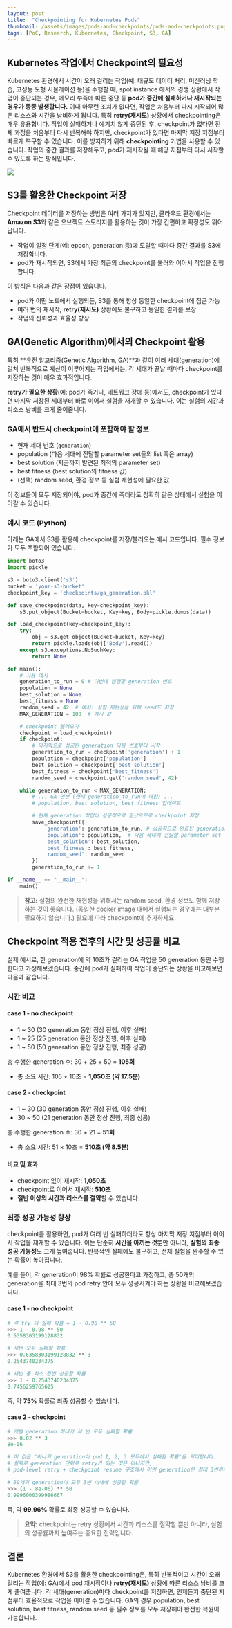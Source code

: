 ```yaml
---
layout: post
title:  "Checkpointing for Kubernetes Pods"
thumbnail: /assets/images/pods-and-checkpoints/pods-and-checkpoints.png
tags: [PoC, Research, Kubernetes, Checkpoint, S3, GA]
---
```


## Kubernetes 작업에서 Checkpoint의 필요성
Kubernetes 환경에서 시간이 오래 걸리는 작업(예: 대규모 데이터 처리, 머신러닝 학습, 고성능 도형 시뮬레이션 등)을 수행할 때,
spot instance 에서의 경쟁 상황에서 작업이 중단되는 경우, 메모리 부족에 따른 중단 등 **pod가 중간에 실패하거나 재시작되는 경우가 종종 발생합니다.**
이때 아무런 조치가 없다면, 작업은 처음부터 다시 시작되어 많은 리소스와 시간을 낭비하게 됩니다.
특히 **retry(재시도)** 상황에서 checkpointing은 매우 유용합니다. 작업이 실패하거나 예기치 않게 중단된 후, checkpoint가 없다면 전체 과정을 처음부터 다시 반복해야 하지만, checkpoint가 있다면 마지막 저장 지점부터 빠르게 복구할 수 있습니다.
이를 방지하기 위해 **checkpointing** 기법을 사용할 수 있습니다. 작업의 중간 결과를 저장해두고, pod가 재시작될 때 해당 지점부터 다시 시작할 수 있도록 하는 방식입니다.

<img src="/assets/images/pods-and-checkpoints/pods-and-checkpoints.png"/>

## S3를 활용한 Checkpoint 저장

Checkpoint 데이터를 저장하는 방법은 여러 가지가 있지만, 클라우드 환경에서는 **Amazon S3**와 같은 오브젝트 스토리지를 활용하는 것이 가장 간편하고 확장성도 뛰어납니다.

- 작업이 일정 단계(예: epoch, generation 등)에 도달할 때마다 중간 결과를 S3에 저장합니다.
- pod가 재시작되면, S3에서 가장 최근의 checkpoint를 불러와 이어서 작업을 진행합니다.

이 방식은 다음과 같은 장점이 있습니다.

- pod가 어떤 노드에서 실행되든, S3를 통해 항상 동일한 checkpoint에 접근 가능
- 여러 번의 재시작, **retry(재시도)** 상황에도 불구하고 동일한 결과를 보장
- 작업의 신뢰성과 효율성 향상

## GA(Genetic Algorithm)에서의 Checkpoint 활용

특히 **유전 알고리즘(Genetic Algorithm, GA)**과 같이 여러 세대(generation)에 걸쳐 반복적으로 계산이 이루어지는 작업에서는, 각 세대가 끝날 때마다 checkpoint를 저장하는 것이 매우 효과적입니다.

**retry가 필요한 상황**(예: pod가 죽거나, 네트워크 장애 등)에서도, checkpoint가 있다면 마지막 저장된 세대부터 바로 이어서 실험을 재개할 수 있습니다. 이는 실험의 시간과 리소스 낭비를 크게 줄여줍니다.

### GA에서 반드시 checkpoint에 포함해야 할 정보
- 현재 세대 번호 (`generation`)
- population (다음 세대에 전달할 parameter set들의 list 혹은 array)
- best solution (지금까지 발견된 최적의 parameter set)
- best fitness (best solution의 fitness 값)
- (선택) random seed, 환경 정보 등 실험 재현성에 필요한 값

이 정보들이 모두 저장되어야, pod가 중간에 죽더라도 정확히 같은 상태에서 실험을 이어갈 수 있습니다.

### 예시 코드 (Python)

아래는 GA에서 S3를 활용해 checkpoint를 저장/불러오는 예시 코드입니다. 필수 정보가 모두 포함되어 있습니다.

```python
import boto3
import pickle

s3 = boto3.client('s3')
bucket = 'your-s3-bucket'
checkpoint_key = 'checkpoints/ga_generation.pkl'

def save_checkpoint(data, key=checkpoint_key):
    s3.put_object(Bucket=bucket, Key=key, Body=pickle.dumps(data))

def load_checkpoint(key=checkpoint_key):
    try:
        obj = s3.get_object(Bucket=bucket, Key=key)
        return pickle.loads(obj['Body'].read())
    except s3.exceptions.NoSuchKey:
        return None

def main():
    # 사용 예시
    generation_to_run = 0 # 이번에 실행할 generation 번호
    population = None
    best_solution = None
    best_fitness = None
    random_seed = 42  # 예시: 실험 재현성을 위해 seed도 저장
    MAX_GENERATION = 100  # 예시 값

    # checkpoint 불러오기
    checkpoint = load_checkpoint()
    if checkpoint:
        # 마지막으로 성공한 generation 다음 번호부터 시작
        generation_to_run = checkpoint['generation'] + 1
        population = checkpoint['population']
        best_solution = checkpoint['best_solution']
        best_fitness = checkpoint['best_fitness']
        random_seed = checkpoint.get('random_seed', 42)

    while generation_to_run < MAX_GENERATION:
        # ... GA 연산 (현재 generation_to_run에 대한) ...
        # population, best_solution, best_fitness 업데이트

        # 현재 generation 작업이 성공적으로 끝났으므로 checkpoint 저장
        save_checkpoint({
            'generation': generation_to_run, # 성공적으로 완료된 generation 번호
            'population': population,  # 다음 세대에 전달할 parameter set
            'best_solution': best_solution,
            'best_fitness': best_fitness,
            'random_seed': random_seed
        })
        generation_to_run += 1

if __name__ == "__main__":
    main()
```

> **참고:** 실험의 완전한 재현성을 위해서는 random seed, 환경 정보도 함께 저장하는 것이 좋습니다. (동일한 docker image 내에서 실행되는 경우에는 대부분 필요하지 않습니다.) 필요에 따라 checkpoint에 추가하세요.

## Checkpoint 적용 전후의 시간 및 성공률 비교

실제 예시로, 한 generation에 약 10초가 걸리는 GA 작업을 50 generation 동안 수행한다고 가정해보겠습니다. 중간에 pod가 실패하여 작업이 중단되는 상황을 비교해보면 다음과 같습니다.

### 시간 비교

#### case 1 - no checkpoint
- 1 ~ 30 (30 generation 동안 정상 진행, 이후 실패)
- 1 ~ 25 (25 generation 동안 정상 진행, 이후 실패)
- 1 ~ 50 (50 generation 동안 정상 진행, 최종 성공)

총 수행한 generation 수: 30 + 25 + 50 = **105회**
- 총 소요 시간: 105 × 10초 = **1,050초 (약 17.5분)**

#### case 2 - checkpoint
- 1 ~ 30 (30 generation 동안 정상 진행, 이후 실패)
- 30 ~ 50 (21 generation 동안 정상 진행, 최종 성공)

총 수행한 generation 수: 30 + 21 = **51회**
- 총 소요 시간: 51 × 10초 = **510초 (약 8.5분)**

#### 비교 및 효과
- checkpoint 없이 재시작: **1,050초**
- checkpoint로 이어서 재시작: **510초**
- **절반 이상의 시간과 리소스를 절약**할 수 있습니다.

### 최종 성공 가능성 향상
checkpoint를 활용하면, pod가 여러 번 실패하더라도 항상 마지막 저장 지점부터 이어서 작업을 재개할 수 있습니다. 이는 단순히 **시간을 아끼는 것**뿐만 아니라, **실험의 최종 성공 가능성**도 크게 높여줍니다. 반복적인 실패에도 불구하고, 전체 실험을 완주할 수 있는 확률이 높아집니다.

예를 들어, 각 generation이 98% 확률로 성공한다고 가정하고, 총 50개의 generation을 최대 3번의 pod retry 안에 모두 성공시켜야 하는 상황을 비교해보겠습니다.

#### case 1 - no checkpoint
```python
# 각 try 의 실패 확률 = 1 - 0.98 ** 50
>>> 1 - 0.98 ** 50
0.6358303199128832

# 세번 모두 실패할 확률
>>> 0.6358303199128832 ** 3
0.2543740234375

# 세번 중 최소 한번 성공할 확률
>>> 1 - 0.2543740234375
0.7456259765625
```
즉, 약 **75%** 확률로 최종 성공할 수 있습니다.

#### case 2 - checkpoint
```python
# 개별 generation 하나가 세 번 모두 실패할 확률
>>> 0.02 ** 3
8e-06

# 이 값은 "하나의 generation이 pod 1, 2, 3 모두에서 실패할 확률"을 의미합니다.
# 실제로 generation 단위로 retry가 되는 것은 아니지만,
# pod-level retry + checkpoint resume 구조에서 어떤 generation은 최대 3번까지 시도될 수 있습니다.

# 50개의 generation이 모두 3번 이내에 성공할 확률
>>> (1 - 8e-06) ** 50
0.9996000399986667
```
즉, 약 **99.96%** 확률로 최종 성공할 수 있습니다.


> **요약:** checkpoint는 retry 상황에서 시간과 리소스를 절약할 뿐만 아니라, 실험의 성공률까지 높여주는 중요한 전략입니다.

## 결론

Kubernetes 환경에서 S3를 활용한 checkpointing은, 특히 반복적이고 시간이 오래 걸리는 작업(예: GA)에서 pod 재시작이나 **retry(재시도)** 상황에 따른 리소스 낭비를 크게 줄여줍니다. 각 세대(generation)마다 checkpoint를 저장하면, 언제든지 중단된 지점부터 효율적으로 작업을 이어갈 수 있습니다. GA의 경우 population, best solution, best fitness, random seed 등 필수 정보를 모두 저장해야 완전한 복원이 가능합니다.
